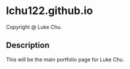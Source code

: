 # lchu122.github.io

Copyright @ Luke Chu.
 
## Description

This will be the main portfolio page for Luke Chu.
